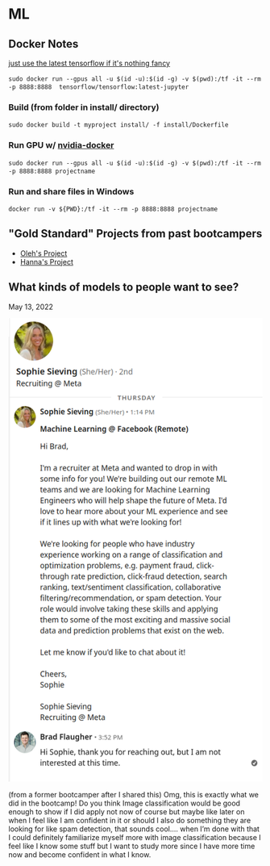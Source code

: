 # ML

## Docker Notes

[just use the latest tensorflow if it's nothing fancy](https://www.tensorflow.org/install/)

```
sudo docker run --gpus all -u $(id -u):$(id -g) -v $(pwd):/tf -it --rm -p 8888:8888  tensorflow/tensorflow:latest-jupyter
```

### Build (from folder in install/ directory)
```
sudo docker build -t myproject install/ -f install/Dockerfile
```

### Run GPU w/ [nvidia-docker](https://github.com/NVIDIA/nvidia-docker)
```
sudo docker run --gpus all -u $(id -u):$(id -g) -v $(pwd):/tf -it --rm -p 8888:8888 projectname
```

### Run and share files in Windows
```
docker run -v ${PWD}:/tf -it --rm -p 8888:8888 projectname
```

## "Gold Standard" Projects from past bootcampers

* [Oleh's Project](https://github.com/MorhaliukOL/ML_Project)
* [Hanna's Project](/Profitable_Visitor_Classification_With_Notes.ipynb)


## What kinds of models to people want to see?

May 13, 2022

![Note from a recruiter at Meta](Meta_Recruiting.png)

(from a former bootcamper after I shared this)
Omg, this is exactly what we did in the bootcamp! Do you think Image classification would be good enough to show if I did apply not now of course but maybe like later on when I feel like I am confident in it or should I also do something they are looking for like spam detection, that sounds cool.... when I’m done with that I could definitely familiarize myself more with image classification because I feel like I know some stuff but I want to study more since I have more time now and become confident in what I know.
